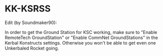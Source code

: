 # KK-KSRSS

Edit (by Soundmaker90): 

In order to get the Ground Station for KSC working, make sure to "Enable RemoteTech GroundStation" or "Enable CommNet GroundStations" in the Kerbal Konstructs settings. Otherwise you won't be able to get even one Unkerbaled Rocket going.
